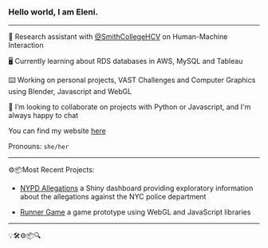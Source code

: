 ### Hello world, I am Eleni.

-----------

🔭 Research assistant with [@SmithCollegeHCV](http://www.science.smith.edu/~jcrouser/research.html) on Human-Machine Interaction

🖥 Currently learning about RDS databases in AWS, MySQL and Tableau

⌨️️ Working on personal projects, VAST Challenges and Computer Graphics using Blender, Javascript and WebGL

🌻 I’m looking to collaborate on projects with Python or Javascript, and I'm always happy to chat

You can find my website [here](https://epartakki.github.io/elenipartakki/#)

Pronouns: `she/her`

-----------

⚙️📦Most Recent Projects:

- [NYPD Allegations](https://github.com/mariumtapal/sds235-final-project) a Shiny dashboard providing exploratory information about the allegations against the NYC police department

- [Runner Game]() a game prototype using WebGL and JavaScript libraries


-----------




💡🛠⚙️📦🔍
